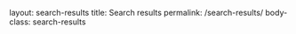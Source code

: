 layout: search-results
title: Search results
permalink: /search-results/
body-class: search-results

<div id="output" class="results"></div>
